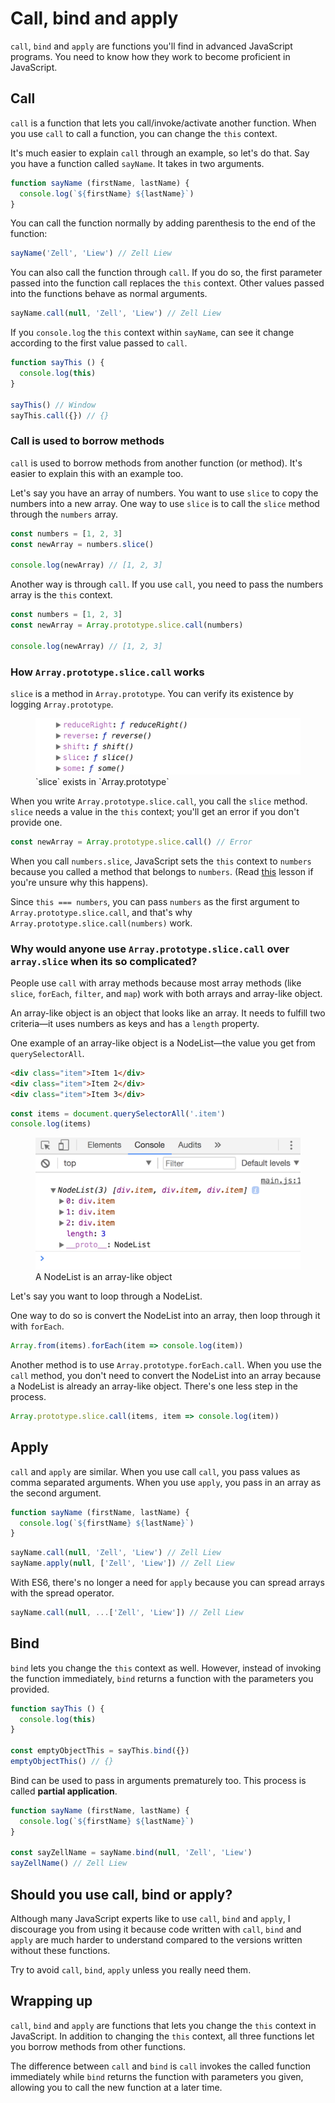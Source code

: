 # Call, bind and apply

`call`, `bind` and `apply` are functions you'll find in advanced JavaScript programs. You need to know how they work to become proficient in JavaScript.

## Call

`call` is a function that lets you call/invoke/activate another function. When you use `call` to call a function, you can change the `this` context.

It's much easier to explain `call` through an example, so let's do that. Say you have a function called `sayName`. It takes in two arguments.

```js
function sayName (firstName, lastName) {
  console.log(`${firstName} ${lastName}`)
}
```

You can call the function normally by adding parenthesis to the end of the function:

```js
sayName('Zell', 'Liew') // Zell Liew
```

You can also call the function through `call`. If you do so, the first parameter passed into the function call replaces the `this` context. Other values passed into the functions behave as normal arguments.

```js
sayName.call(null, 'Zell', 'Liew') // Zell Liew
```

If you `console.log` the `this` context within `sayName`, can see it change according to the first value passed to `call`.

```js
function sayThis () {
  console.log(this)
}

sayThis() // Window
sayThis.call({}) // {}
```

### Call is used to borrow methods

`call` is used to borrow methods from another function (or method). It's easier to explain this with an example too.

Let's say you have an array of numbers. You want to use `slice` to copy the numbers into a new array. One way to use `slice` is to call the `slice` method through the `numbers` array.

```js
const numbers = [1, 2, 3]
const newArray = numbers.slice()

console.log(newArray) // [1, 2, 3]
```

Another way is through `call`. If you use `call`, you need to pass the numbers array is the `this` context.

```js
const numbers = [1, 2, 3]
const newArray = Array.prototype.slice.call(numbers)

console.log(newArray) // [1, 2, 3]
```

### How `Array.prototype.slice.call` works

`slice` is a method in `Array.prototype`. You can verify its existence by logging `Array.prototype`.

<figure>
  <img src="../../images/oop/call-bind-apply/slice.png" alt="Console.log that shows that slice is an array method">
  <figcaption>`slice` exists in `Array.prototype`</figcaption>
</figure>

When you write `Array.prototype.slice.call`, you call the `slice` method. `slice` needs a value in the `this` context; you'll get an error if you don't provide one.

```js
const newArray = Array.prototype.slice.call() // Error
```

When you call `numbers.slice`, JavaScript sets the `this` context to `numbers` because you called a method that belongs to `numbers`. (Read [this](./04.this.md) lesson if you're unsure why this happens).

Since `this === numbers`, you can pass `numbers` as the first argument to `Array.prototype.slice.call`, and that's why `Array.prototype.slice.call(numbers)` work.

### Why would anyone use `Array.prototype.slice.call` over `array.slice` when its so complicated?

People use `call` with array methods because most array methods (like `slice`, `forEach`, `filter`, and `map`) work with both arrays and array-like object.

An array-like object is an object that looks like an array. It needs to fulfill two criteria—it uses numbers as keys and has a `length` property.

One example of an array-like object is a NodeList—the value you get from `querySelectorAll`.

```html
<div class="item">Item 1</div>
<div class="item">Item 2</div>
<div class="item">Item 3</div>
```

```js
const items = document.querySelectorAll('.item')
console.log(items)
```

<figure>
  <img src="../../images/oop/call-bind-apply/nodelist.png" alt="Console.log of a nodelist">
  <figcaption>A NodeList is an array-like object</figcaption>
</figure>

Let's say you want to loop through a NodeList.

One way to do so is convert the NodeList into an array, then loop through it with `forEach`.

```js
Array.from(items).forEach(item => console.log(item))
```

Another method is to use `Array.prototype.forEach.call`. When you use the `call` method, you don't need to convert the NodeList into an array because a NodeList is already an array-like object. There's one less step in the process.

```js
Array.prototype.slice.call(items, item => console.log(item))
```

## Apply

`call` and `apply` are similar. When you use call `call`, you pass values as comma separated arguments. When you use `apply`, you pass in an array as the second argument.

```js
function sayName (firstName, lastName) {
  console.log(`${firstName} ${lastName}`)
}
```

```js
sayName.call(null, 'Zell', 'Liew') // Zell Liew
sayName.apply(null, ['Zell', 'Liew']) // Zell Liew
```

With ES6, there's no longer a need for `apply` because you can spread arrays with the spread operator.

```js
sayName.call(null, ...['Zell', 'Liew']) // Zell Liew
```

## Bind

`bind` lets you change the `this` context as well. However, instead of invoking the function immediately, `bind` returns a function with the parameters you provided.

```js
function sayThis () {
  console.log(this)
}

const emptyObjectThis = sayThis.bind({})
emptyObjectThis() // {}
```

Bind can be used to pass in arguments prematurely too. This process is called **partial application**.

```js
function sayName (firstName, lastName) {
  console.log(`${firstName} ${lastName}`)
}

const sayZellName = sayName.bind(null, 'Zell', 'Liew')
sayZellName() // Zell Liew
```

## Should you use call, bind or apply?

Although many JavaScript experts like to use `call`, `bind` and `apply`, I discourage you from using it because code written with `call`, `bind` and `apply` are much harder to understand compared to the versions written without these functions.

Try to avoid `call`, `bind`, `apply` unless you really need them.

## Wrapping up

`call`, `bind` and `apply` are functions that lets you change the `this` context in JavaScript. In addition to changing the `this` context, all three functions let you borrow methods from other functions.

The difference between `call` and `bind` is `call` invokes the called function immediately while `bind` returns the function with parameters you given, allowing you to call the new function at a later time.
